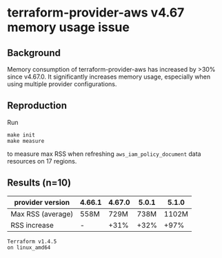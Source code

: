 # terraform-provider-aws v4.67 memory usage issue

## Background

Memory consumption of terraform-provider-aws has increased by >30% since v4.67.0.
It significantly increases memory usage, especially when using multiple provider configurations.

## Reproduction

Run
```shell
make init
make measure
```
to measure max RSS when refreshing `aws_iam_policy_document` data resources on 17 regions.

## Results (n=10)

provider version    | 4.66.1 | 4.67.0 | 5.0.1  | 5.1.0
------------------- | ------ | ------ | ------ | ------
Max RSS (average)   | 558M   | 729M   | 738M   | 1102M
RSS increase        | -      | +31%   | +32%   | +97%

```
Terraform v1.4.5
on linux_amd64
```
